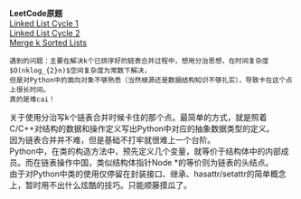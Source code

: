 **LeetCode原题**  
[Linked List Cycle 1](https://leetcode.com/problems/linked-list-cycle/)  
[Linked List Cycle 2](https://leetcode.com/problems/linked-list-cycle-ii/)  
[Merge k Sorted Lists](https://leetcode.com/problems/merge-k-sorted-lists/)  
```
遇到的问题：主要在解决k个已排序好的链表合并过程中，想用分治思想，在时间复杂度$O(nklog_{2}n)$空间复杂度为常数下解决，  
但是对Python中的面向对象不够熟悉（当然根源还是数据结构知识不够扎实），导致卡在这个点上很长时间。  
真的是难cai！
```
关于使用分治写k个链表合并时候卡住的那个点。最简单的方式，就是照着C/C++对结构的数据和操作定义写出Python中对应的抽象数据类型的定义。  
因为链表合并并不难，但是基础不打牢就很难上一个台阶。  
Python中，在类的构造方法中，预先定义几个变量，就等价于结构体中的内部成员。而在链表操作中国，类似结构体指针Node \*的等价则为链表的头结点。  
由于对Python中类的使用仅停留在封装接口、继承、hasattr/setattr的简单概念上，暂时用不出什么炫酷的技巧。只能顺藤摸瓜了。

